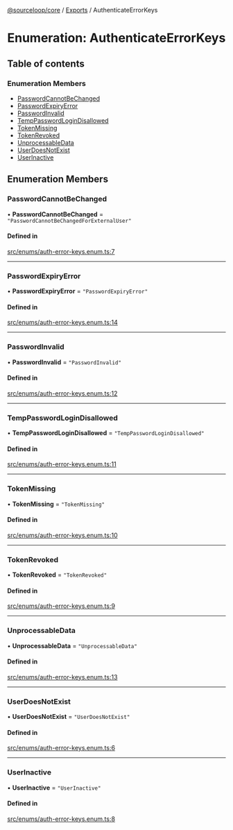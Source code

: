 [@sourceloop/core](../README.md) / [Exports](../modules.md) / AuthenticateErrorKeys

# Enumeration: AuthenticateErrorKeys

## Table of contents

### Enumeration Members

- [PasswordCannotBeChanged](AuthenticateErrorKeys.md#passwordcannotbechanged)
- [PasswordExpiryError](AuthenticateErrorKeys.md#passwordexpiryerror)
- [PasswordInvalid](AuthenticateErrorKeys.md#passwordinvalid)
- [TempPasswordLoginDisallowed](AuthenticateErrorKeys.md#temppasswordlogindisallowed)
- [TokenMissing](AuthenticateErrorKeys.md#tokenmissing)
- [TokenRevoked](AuthenticateErrorKeys.md#tokenrevoked)
- [UnprocessableData](AuthenticateErrorKeys.md#unprocessabledata)
- [UserDoesNotExist](AuthenticateErrorKeys.md#userdoesnotexist)
- [UserInactive](AuthenticateErrorKeys.md#userinactive)

## Enumeration Members

### PasswordCannotBeChanged

• **PasswordCannotBeChanged** = ``"PasswordCannotBeChangedForExternalUser"``

#### Defined in

[src/enums/auth-error-keys.enum.ts:7](https://github.com/sourcefuse/loopback4-microservice-catalog/blob/00e854d46/packages/core/src/enums/auth-error-keys.enum.ts#L7)

___

### PasswordExpiryError

• **PasswordExpiryError** = ``"PasswordExpiryError"``

#### Defined in

[src/enums/auth-error-keys.enum.ts:14](https://github.com/sourcefuse/loopback4-microservice-catalog/blob/00e854d46/packages/core/src/enums/auth-error-keys.enum.ts#L14)

___

### PasswordInvalid

• **PasswordInvalid** = ``"PasswordInvalid"``

#### Defined in

[src/enums/auth-error-keys.enum.ts:12](https://github.com/sourcefuse/loopback4-microservice-catalog/blob/00e854d46/packages/core/src/enums/auth-error-keys.enum.ts#L12)

___

### TempPasswordLoginDisallowed

• **TempPasswordLoginDisallowed** = ``"TempPasswordLoginDisallowed"``

#### Defined in

[src/enums/auth-error-keys.enum.ts:11](https://github.com/sourcefuse/loopback4-microservice-catalog/blob/00e854d46/packages/core/src/enums/auth-error-keys.enum.ts#L11)

___

### TokenMissing

• **TokenMissing** = ``"TokenMissing"``

#### Defined in

[src/enums/auth-error-keys.enum.ts:10](https://github.com/sourcefuse/loopback4-microservice-catalog/blob/00e854d46/packages/core/src/enums/auth-error-keys.enum.ts#L10)

___

### TokenRevoked

• **TokenRevoked** = ``"TokenRevoked"``

#### Defined in

[src/enums/auth-error-keys.enum.ts:9](https://github.com/sourcefuse/loopback4-microservice-catalog/blob/00e854d46/packages/core/src/enums/auth-error-keys.enum.ts#L9)

___

### UnprocessableData

• **UnprocessableData** = ``"UnprocessableData"``

#### Defined in

[src/enums/auth-error-keys.enum.ts:13](https://github.com/sourcefuse/loopback4-microservice-catalog/blob/00e854d46/packages/core/src/enums/auth-error-keys.enum.ts#L13)

___

### UserDoesNotExist

• **UserDoesNotExist** = ``"UserDoesNotExist"``

#### Defined in

[src/enums/auth-error-keys.enum.ts:6](https://github.com/sourcefuse/loopback4-microservice-catalog/blob/00e854d46/packages/core/src/enums/auth-error-keys.enum.ts#L6)

___

### UserInactive

• **UserInactive** = ``"UserInactive"``

#### Defined in

[src/enums/auth-error-keys.enum.ts:8](https://github.com/sourcefuse/loopback4-microservice-catalog/blob/00e854d46/packages/core/src/enums/auth-error-keys.enum.ts#L8)
